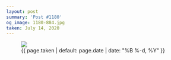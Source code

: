 ```yaml
---
layout: post
summary: 'Post #1180'
og_image: 1180-884.jpg
taken: July 14, 2020
---
```


<figure class="post">
<img sizes="(min-width: 700px) 50vw, calc(100vw - 2rem)" src="{{ site.assets_url }}/1180-442.jpg" srcset="{{ site.assets_url }}/1180-221.jpg 221w, {{ site.assets_url }}/1180-442.jpg 442w, {{ site.assets_url }}/1180-663.jpg 663w, {{ site.assets_url }}/1180-884.jpg 884w"/>
<figcaption>
<time>{{ page.taken | default: page.date | date: "%B %-d, %Y" }}</time>
</figcaption>
</figure>
